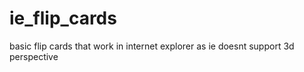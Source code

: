 # ie_flip_cards

basic flip cards that work in internet explorer as ie doesnt support 3d perspective
